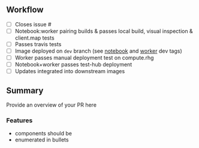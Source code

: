 ## Workflow

* [ ] Closes issue #
* [ ] Notebook:worker pairing builds & passes local build, visual inspection & client.map tests
* [ ] Passes travis tests
* [ ] Image deployed on `dev` branch (see [notebook](https://hub.docker.com/r/rhodium/notebook/tags/) and [worker](https://hub.docker.com/r/rhodium/worker/tags/) dev tags)
* [ ] Worker passes manual deployment test on compute.rhg
* [ ] Notebook+worker passes test-hub deployment
* [ ] Updates integrated into downstream images

## Summary

Provide an overview of your PR here

### Features

* components should be
* enumerated in bullets
